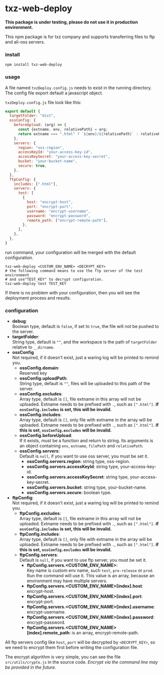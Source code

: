 # txz-web-deploy
**This package is under testing, please do not use it in production environment.**  

This npm package is for txz company and supports transferring files to ftp and ali-oss servers.
### install
```shell
npm install txz-web-deploy
```

### usage
A file named `txzDeploy.config.js` needs to exist in the running directory.  
The config file export default a javascript object.  

`txzDeploy.config.js` file look like this:
```javascript
export default {
  targetFolder: "dist",
  ossConfig: {
    beforeUpload: (arg) => {
      const {extname, env, relativePath} = arg;
      return extname === ".html" ? `${env}/${relativePath}` : relativePath;
    },
    servers: {
      region: "oss-region",
      accessKeyId: "your-access-key-id",
      accessKeySecret: "your-access-key-secret",
      bucket: "your-bucket-name",
      secure: true,
    },
  },
  ftpConfig: {
    includes: [".html"],
    servers: {
      test: [
        {
          host: "encrypt-host",
          port: "encrypt-port",
          username: "encrypt-username",
          password: "encrypt-password",
          remote_path: ["encrypt-remote-path"],
        },
      ],
    },
  },
}
```
run command, your configuration will be merged with the default configuration.
```shell
txz-web-deploy <CUSTOM_ENV_NAME> <DECRYPT_KEY>
# the following command means to use the ftp server of the test environment
# and use"TEST_KEY" to decrypt configuration.
txz-web-deploy test TEST_KEY
```
If there is no problem with your configuration, then you will see the deployment process and results.

### configuration

+ **debug**:  
Boolean type, default is `false`, if set to `true`, the file will not be pushed to the server.
+ **targetFolder**:  
String type, default is `""`, and the workspace is the path of `targetFolder` relative to `__dirname`.
+ **ossConfig**  
Not required, if it doesn't exist, just a waring log will be printed to remind you.
  + **ossConfig.domain**:  
  Reserved key
  + **ossConfig.uploadPath**:  
  String type, default is `""`, files will be uploaded to this path of the server.
  + **ossConfig.excludes**:  
  Array<string> type, default is `[]`, file extname in this array will not be uploaded. Extname needs to be prefixed with `.`, such as `[".html"]`. **if `ossConfig.includes` is set, this will be invalid.**
  + **ossConfig.includes**:  
  Array<string> type, default is `[]`, only file with extname in the array will be uploaded. Extname needs to be prefixed with `.`, such as `[".html"]`. **if this is set, `ossConfig.excludes` will be invalid.**
  + **ossConfig.beforeUpload**:  
  If it exists, must be a function and return to string. Its arguments is an object containing `env`, `extname`, `filePath` and `relativePath`.
  + **ossConfig.servers**:  
  Default is `null`, if you want to use oss server, you must be set it.
    + **ossConfig.servers.region**: string type, oss-region.
    + **ossConfig.servers.accessKeyId**: string type, your-access-key-id.
    + **ossConfig.servers.accessKeySecret**: string type, your-access-key-secret.
    + **ossConfig.servers.bucket**: string type, your-bucket-name.
    + **ossConfig.servers.secure**: boolean type.
+ **ftpConfig**:  
Not required, if it doesn't exist, just a waring log will be printed to remind you.
  + **ftpConfig.excludes**:  
  Array<string> type, default is `[]`, file extname in this array will not be uploaded. Extname needs to be prefixed with `.`, such as `[".html"]`. **if `ossConfig.includes` is set, this will be invalid.**
  + **ftpConfig.includes**:  
  Array<string> type, default is `[]`, only file with extname in the array will be uploaded. Extname needs to be prefixed with `.`, such as `[".html"]`. **if this is set, `ossConfig.excludes` will be invalid.**
  + **ftpConfig.servers**:  
  Default is `null`, if you want to use ftp server, you must be set it.
    + **ftpConfig.servers.<CUSTOM_ENV_NAME>**:  
    Key name is custom env name, such `test`, `pre-release` or `prod`. Run the command will use it. This value is an array, because an environment may have multiple servers.
    + **ftpConfig.servers.<CUSTOM_ENV_NAME>[index].host**: encrypt-host.
    + **ftpConfig.servers.<CUSTOM_ENV_NAME>[index].port**: encrypt-port.
    + **ftpConfig.servers.<CUSTOM_ENV_NAME>[index].username**: encrypt-username.
    + **ftpConfig.servers.<CUSTOM_ENV_NAME>[index].password**: encrypt-password.
    + **ftpConfig.servers.<CUSTOM_ENV_NAME>[index].remote_path**: is an array, encrypt-remote-path.  

All ftp servers config like `host`, `port` will be decrypted by `<DECRYPT_KEY>`, so we need to encrypt them first before writing the configuration file.

The encrypt algorithm is very simple, you can see the file `src/utils/crypto.js` in the source code. *Encrypt via the command line may be provided in the future.*
